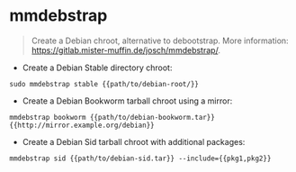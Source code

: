 # mmdebstrap

> Create a Debian chroot, alternative to debootstrap.
> More information: <https://gitlab.mister-muffin.de/josch/mmdebstrap/>.

- Create a Debian Stable directory chroot:

`sudo mmdebstrap stable {{path/to/debian-root/}}`

- Create a Debian Bookworm tarball chroot using a mirror:

`mmdebstrap bookworm {{path/to/debian-bookworm.tar}} {{http://mirror.example.org/debian}}`

- Create a Debian Sid tarball chroot with additional packages:

`mmdebstrap sid {{path/to/debian-sid.tar}} --include={{pkg1,pkg2}}`
